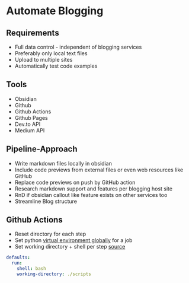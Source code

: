 # Automate Blogging
## Requirements
* Full data control - independent of blogging services
* Preferably only local text files
* Upload to multiple sites
* Automatically test code examples

## Tools
* Obsidian
* Github
* Github Actions
* Github Pages
* Dev.to API
* Medium API

## Pipeline-Approach
* Write markdown files locally in obsidian
* Include code previews from external files or even web resources like GitHub
* Replace code previews on push by GitHub action
* Research markdown support and features per blogging host site
* RnD if obsidian callout like feature exists on other services too
* Streamline Blog structure

## Github Actions

* Reset directory for each step
* Set python [virtual environment globally](https://adamj.eu/tech/2023/11/02/github-actions-faster-python-virtual-environments/) for a job
* Set working directory + shell per step [source](https://docs.github.com/en/actions/writing-workflows/choosing-what-your-workflow-does/setting-a-default-shell-and-working-directory)
```yaml
defaults:
  run:
    shell: bash
    working-directory: ./scripts
```
